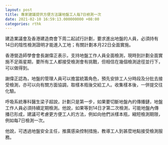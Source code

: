 ```yaml
---
layout: post
title: 專家建議提供方便方法讓地盤工人每7日檢測一次
date: 2021-02-10 16:59:13.000000000 +08:00
categories: rthk
---
```


建造業議會及香港建造商會下周二起試行計劃，要求進出地盤的人員，必須持有14日的陰性檢測證明才能進入工地；有關計劃本月22日全面實施。

香港營造師學會會長謝偉正表示，支持地盤工作人員全面檢測，現時到計劃全面實施不足兩星期，要所有工人都接受檢測會有挑戰，但相信在幾個檢測途徑並行下，可以做得到。

謝偉正認為，地盤的管理人員可以擔當統籌角色，預先安排工人分時段及分批去接受檢測，亦可以向有關方面協調，取樣本瓶後交給工人。收集樣本後，一併提交往化驗。

呼吸系統專科醫生梁子超說，計劃只是第一步，如果要切斷地盤內的傳播鏈，地盤工作人員必須持續定期檢測。他說，如果等到14日才第二次檢測，可能地盤內傳播已形成，建議可考慮更方便工人的方法，例如向他們派樣本瓶，縮短檢測期限，例如每7日檢測一次。

他說，可透過地盤安全主任，推廣感染控制措施，教導工人到甚麼地點接受檢測服務。
